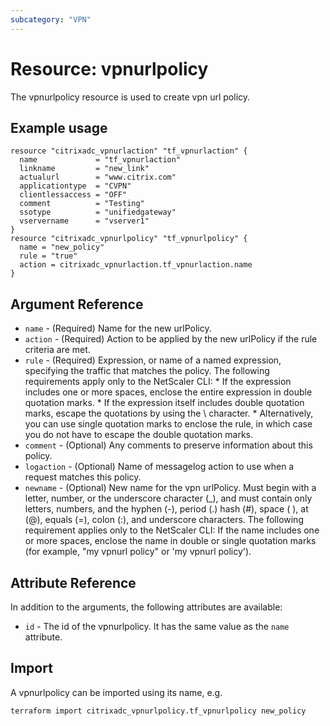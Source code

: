 ```yaml
---
subcategory: "VPN"
---
```


# Resource: vpnurlpolicy

The vpnurlpolicy resource is used to create vpn url policy.


## Example usage

```hcl
resource "citrixadc_vpnurlaction" "tf_vpnurlaction" {
  name             = "tf_vpnurlaction"
  linkname         = "new_link"
  actualurl        = "www.citrix.com"
  applicationtype  = "CVPN"
  clientlessaccess = "OFF"
  comment          = "Testing"
  ssotype          = "unifiedgateway"
  vservername      = "vserver1"
}
resource "citrixadc_vpnurlpolicy" "tf_vpnurlpolicy" {
  name = "new_policy"
  rule = "true"
  action = citrixadc_vpnurlaction.tf_vpnurlaction.name
}
```


## Argument Reference

* `name` - (Required) Name for the new urlPolicy.
* `action` - (Required) Action to be applied by the new urlPolicy if the rule criteria are met.
* `rule` - (Required) Expression, or name of a named expression, specifying the traffic that matches the policy.  The following requirements apply only to the NetScaler CLI: * If the expression includes one or more spaces, enclose the entire expression in double quotation marks. * If the expression itself includes double quotation marks, escape the quotations by using the \ character. * Alternatively, you can use single quotation marks to enclose the rule, in which case you do not have to escape the double quotation marks.
* `comment` - (Optional) Any comments to preserve information about this policy.
* `logaction` - (Optional) Name of messagelog action to use when a request matches this policy.
* `newname` - (Optional) New name for the vpn urlPolicy. Must begin with a letter, number, or the underscore character (_), and must contain only letters, numbers, and the hyphen (-), period (.) hash (#), space ( ), at (@), equals (=), colon (:), and underscore characters.  The following requirement applies only to the NetScaler CLI: If the name includes one or more spaces, enclose the name in double or single quotation marks (for example, "my vpnurl policy" or 'my vpnurl policy').


## Attribute Reference

In addition to the arguments, the following attributes are available:

* `id` - The id of the vpnurlpolicy. It has the same value as the `name` attribute.


## Import

A vpnurlpolicy can be imported using its name, e.g.

```shell
terraform import citrixadc_vpnurlpolicy.tf_vpnurlpolicy new_policy
```
